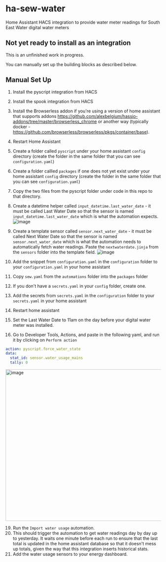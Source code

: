 # ha-sew-water

Home Assistant HACS integration to provide water meter readings for South East Water digital water meters

## Not yet ready to install as an integration

This is an unfinished work in progress.

You can manually set up the building blocks as described below.

## Manual Set Up

1. Install the pyscript integration from HACS
2. Install the spook integration from HACS
3. Install the Browserless addon if you're using a version of home assistant that supports addons https://github.com/alexbelgium/hassio-addons/tree/master/browserless_chrome or another way (typically docker - https://github.com/browserless/browserless/pkgs/container/base).
4. Restart Home Assistant
5. Create a folder called `pyscript` under your home assistant `config` directory (create the folder in the same folder that you can see `configuration.yaml`)
6. Create a folder callled `packages` if one does not yet exist under your home assistant `config` directory (create the folder in the same folder that you can see `configuration.yaml`)
7. Copy the two files from the pyscript folder under code in this repo to that directory.
8. Create a datetime helper called `input_datetime.last_water_date` - it must be called Last Water Date so that the sensor is named `input_datetime.last_water_date` which is what the automation expects.
   ![image](https://github.com/user-attachments/assets/ea1b7a54-c27a-45f5-a41d-3050688aa349)
9. Create a template sensor called `sensor.next_water_date` - it must be called Next Water Date so that the sensor is named `sensor.next_water_date` which is what the automation needs to automatically fetch water readings.  Paste the `nextwaterdate.jinja` from the `sensors` folder into the template field.
   ![image](https://github.com/user-attachments/assets/1ac0679b-4606-4db6-874e-f8ae334c68bd)
   
11. Add the snippet from `configuration.yaml` in the `configuration` folder to your `configuration.yaml` in your home assistant
12. Copy `sew.yaml` from the `automations` folder into the `packages` folder
13. If you don't have a `secrets.yaml` in your `config` folder, create one.
14. Add the secrets from `secrets.yaml` in the `configuration` folder to your `secrets.yaml` in your home assistant
15. Restart home assistant
16. Set the Last Water Date to 11am on the day before your digital water meter was installed.
17. Go to Developer Tools, Actions, and paste in the following yaml, and run it by clicking on `Perform action`
``` yaml
action: pyscript.force_water_state
data:
  stat_id: sensor.water_usage_mains
  tally: 0
```
  <img width="1746" height="492" alt="image" src="https://github.com/user-attachments/assets/3b72a8e4-e67a-4f9c-b91e-32e6c0c00cd3" />

19. Run the `Import water usage` automation.
20. This should trigger the automation to get water readings day by day up to yesterday.  It waits one minute before each run to ensure that the last total is updated in the home assistant database so that it doesn't mess up totals, given the way that this integration inserts historical stats.
21. Add the water usage sensors to your energy dashboard.
